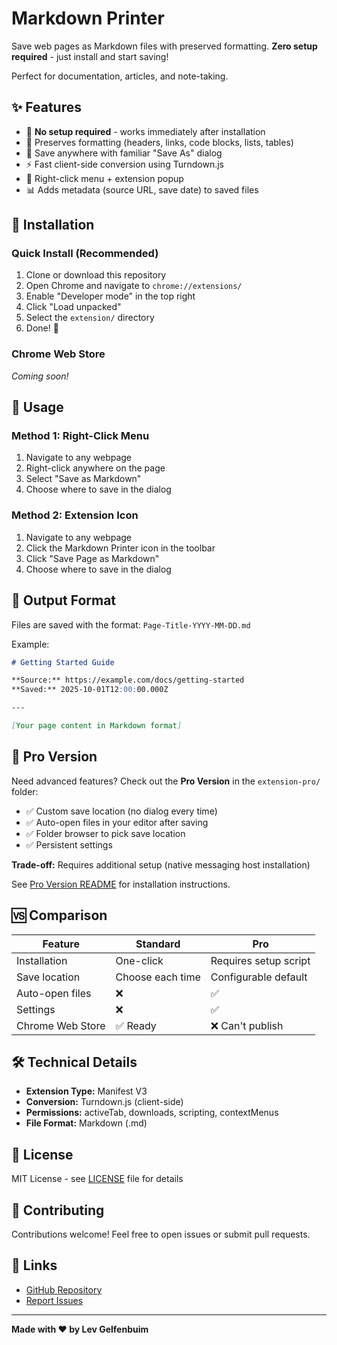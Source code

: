 # Markdown Printer

Save web pages as Markdown files with preserved formatting. **Zero setup required** - just install and start saving!

Perfect for documentation, articles, and note-taking.

## ✨ Features

- 🚀 **No setup required** - works immediately after installation
- 📝 Preserves formatting (headers, links, code blocks, lists, tables)
- 💾 Save anywhere with familiar "Save As" dialog
- ⚡ Fast client-side conversion using Turndown.js
- 🎯 Right-click menu + extension popup
- 📊 Adds metadata (source URL, save date) to saved files

## 🎯 Installation

### Quick Install (Recommended)

1. Clone or download this repository
2. Open Chrome and navigate to `chrome://extensions/`
3. Enable "Developer mode" in the top right
4. Click "Load unpacked"
5. Select the `extension/` directory
6. Done! 🎉

### Chrome Web Store

*Coming soon!*

## 📖 Usage

### Method 1: Right-Click Menu
1. Navigate to any webpage
2. Right-click anywhere on the page
3. Select "Save as Markdown"
4. Choose where to save in the dialog

### Method 2: Extension Icon
1. Navigate to any webpage
2. Click the Markdown Printer icon in the toolbar
3. Click "Save Page as Markdown"
4. Choose where to save in the dialog

## 📂 Output Format

Files are saved with the format: `Page-Title-YYYY-MM-DD.md`

Example:
```markdown
# Getting Started Guide

**Source:** https://example.com/docs/getting-started
**Saved:** 2025-10-01T12:00:00.000Z

---

[Your page content in Markdown format]
```

## 🔧 Pro Version

Need advanced features? Check out the **Pro Version** in the `extension-pro/` folder:

- ✅ Custom save location (no dialog every time)
- ✅ Auto-open files in your editor after saving
- ✅ Folder browser to pick save location
- ✅ Persistent settings

**Trade-off:** Requires additional setup (native messaging host installation)

See [Pro Version README](extension-pro/README.md) for installation instructions.

## 🆚 Comparison

| Feature | Standard | Pro |
|---------|----------|-----|
| Installation | One-click | Requires setup script |
| Save location | Choose each time | Configurable default |
| Auto-open files | ❌ | ✅ |
| Settings | ❌ | ✅ |
| Chrome Web Store | ✅ Ready | ❌ Can't publish |

## 🛠️ Technical Details

- **Extension Type:** Manifest V3
- **Conversion:** Turndown.js (client-side)
- **Permissions:** activeTab, downloads, scripting, contextMenus
- **File Format:** Markdown (.md)

## 📝 License

MIT License - see [LICENSE](LICENSE) file for details

## 🤝 Contributing

Contributions welcome! Feel free to open issues or submit pull requests.

## 🔗 Links

- [GitHub Repository](https://github.com/levz0r/markdown-printer)
- [Report Issues](https://github.com/levz0r/markdown-printer/issues)

---

**Made with ❤️ by Lev Gelfenbuim**
